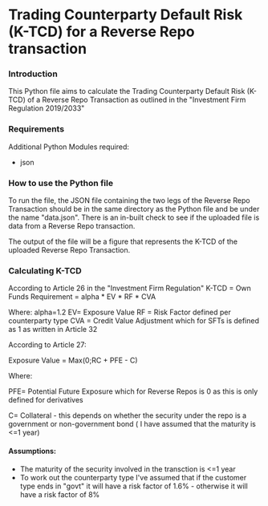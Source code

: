 # Trading Counterparty Default Risk (K-TCD) for a Reverse Repo transaction
### **Introduction**

This Python file aims to calculate the Trading Counterparty Default Risk (K-TCD) of a Reverse Repo Transaction as outlined in the "Investment Firm Regulation 2019/2033"
### **Requirements**

Additional Python Modules required:
- json

### **How to use the Python file**

To run the file, the JSON file containing the two legs of the Reverse Repo Transaction should be in the same directory as the Python file and be under the name "data.json". There is an in-built check to see if the uploaded file is data from a Reverse Repo transaction.

The output of the file will be a figure that represents the K-TCD of the uploaded Reverse Repo Transaction.

### **Calculating K-TCD**

According to Article 26 in the "Investment Firm Regulation"
K-TCD = Own Funds Requirement = alpha * EV * RF * CVA

Where:
alpha=1.2
EV= Exposure Value
RF = Risk Factor defined per counterparty type
CVA = Credit Value Adjustment which for SFTs is defined as 1 as written in Article 32

According to Article 27:

Exposure Value = Max(0;RC + PFE - C)

Where: 

PFE= Potential Future Exposure which for Reverse Repos is 0 as this is only defined for derivatives

C= Collateral - this depends on whether the security under the repo is a government or non-government bond ( I have assumed that the maturity is <=1 year)

#### Assumptions:

- The maturity of the security involved in the transction is <=1 year
- To work out the counterparty type I've assumed that if the customer type ends in "govt" it will have a risk factor of 1.6% - otherwise it will have a risk factor of 8%
